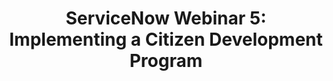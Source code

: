 ---
title: "ServiceNow Webinar 5: Implementing a Citizen Development Program"
description: "Low- and no-code development can help your organization expand its application development to include citizen developers.  With effective management in place, citizen development boosts your digital transformation efforts and delivers more innovation because it extends your development potential beyond the IT developer team, generating flexibility and efficiency."
url-link: "https://vimeo.com/gsavisualcommunications/review/801300432/4ac0f0841e"
type: "PDF"
gov-only: "true"
is-external: "false"
publication-date: "March 01, 2023"
reading-time: "60"
resource-type: "Guidance"
filter: "acquisition-best-practices"
audience: "contracts-acquisitions"
branded-offerings: "oem-acquisition-initiatives"
---